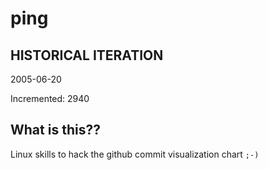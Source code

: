 # ping

## HISTORICAL ITERATION
2005-06-20

Incremented: 2940

## What is this?? 
Linux skills to hack the github commit visualization chart `;-)`
